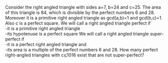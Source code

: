   Consider the right angled triangle with sides a=7, b=24 and c=25.  The area of this triangle is 84, which is divisible by the perfect numbers 6 and 28.<br />  Moreover it is a primitive right angled triangle as gcd(a,b)=1 and gcd(b,c)=1.<br />  Also c is a perfect square.    We will call a right angled triangle perfect if<br />  -it is a primitive right angled triangle<br />  -its hypotenuse is a perfect square    We will call a right angled triangle super-perfect if<br />  -it is a perfect right angled triangle and<br />  -its area is a multiple of the perfect numbers 6 and 28.      How many perfect right-angled triangles with c<img src='images/symbol_le.gif' width='10' height='12' alt='&le;' border='0' style='vertical-align:middle;' />1016 exist that are not super-perfect?    
